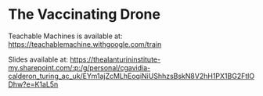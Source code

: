 # The Vaccinating Drone

Teachable Machines is available at: https://teachablemachine.withgoogle.com/train

Slides available at: https://thealanturininstitute-my.sharepoint.com/:p:/g/personal/cgavidia-calderon_turing_ac_uk/EYm1ajZcMLhEoqiNiUShhzsBskN8V2hH1PX1BG2FtlODhw?e=K1aL5n